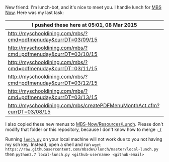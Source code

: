 New friend: I'm lunch-bot, and it's nice to meet you. I handle lunch for [MBS Now](https://mbsdev.github.io). Here was my last task:

I pushed these here at 05:01, 08 Mar 2015|
--- |
| http://myschooldining.com/mbs/?cmd=pdfmenuday&currDT=03/09/15
| http://myschooldining.com/mbs/?cmd=pdfmenuday&currDT=03/10/15
| http://myschooldining.com/mbs/?cmd=pdfmenuday&currDT=03/11/15
| http://myschooldining.com/mbs/?cmd=pdfmenuday&currDT=03/12/15
| http://myschooldining.com/mbs/?cmd=pdfmenuday&currDT=03/13/15
| http://myschooldining.com/mbs/createPDFMenuMonthAct.cfm?currDT=03/08/15
I also copied these new menus to [MBS-Now/Resources/Lunch](https://github.com/mbsdev/MBS-Now/tree/master/Resources/Lunch). Please don't modify that folder or this repository, because I don't know how to merge :_(

Running [`lunch.py`](https://github.com/mbsdev/lunch/blob/master/lunch.py) on your local machine will not work due to you not having my ssh key. Instead, open a shell and run `wget https://raw.githubusercontent.com/mbsdev/lunch/master/local-lunch.py` then `python2.7 local-lunch.py <github-username> <github-email>`